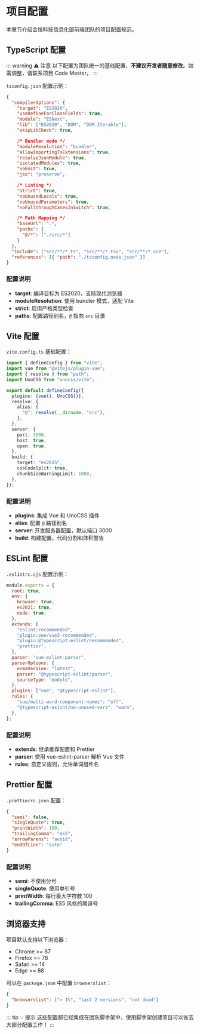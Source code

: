 # 项目配置

本章节介绍金恒科技信息化部前端团队的项目配置规范。

## TypeScript 配置

::: warning ⚠️ 注意
以下配置为团队统一的基线配置，**不建议开发者随意修改**。如需调整，请联系项目 Code Master。
:::

`tsconfig.json` 配置示例：

```json
{
  "compilerOptions": {
    "target": "ES2020",
    "useDefineForClassFields": true,
    "module": "ESNext",
    "lib": ["ES2020", "DOM", "DOM.Iterable"],
    "skipLibCheck": true,

    /* Bundler mode */
    "moduleResolution": "bundler",
    "allowImportingTsExtensions": true,
    "resolveJsonModule": true,
    "isolatedModules": true,
    "noEmit": true,
    "jsx": "preserve",

    /* Linting */
    "strict": true,
    "noUnusedLocals": true,
    "noUnusedParameters": true,
    "noFallthroughCasesInSwitch": true,

    /* Path Mapping */
    "baseUrl": ".",
    "paths": {
      "@/*": ["./src/*"]
    }
  },
  "include": ["src/**/*.ts", "src/**/*.tsx", "src/**/*.vue"],
  "references": [{ "path": "./tsconfig.node.json" }]
}
```

### 配置说明

- **target**: 编译目标为 ES2020，支持现代浏览器
- **moduleResolution**: 使用 bundler 模式，适配 Vite
- **strict**: 启用严格类型检查
- **paths**: 配置路径别名，`@` 指向 `src` 目录

## Vite 配置

`vite.config.ts` 基础配置：

```typescript
import { defineConfig } from "vite";
import vue from "@vitejs/plugin-vue";
import { resolve } from "path";
import UnoCSS from "unocss/vite";

export default defineConfig({
  plugins: [vue(), UnoCSS()],
  resolve: {
    alias: {
      "@": resolve(__dirname, "src"),
    },
  },
  server: {
    port: 3000,
    host: true,
    open: true,
  },
  build: {
    target: "es2015",
    cssCodeSplit: true,
    chunkSizeWarningLimit: 1000,
  },
});
```

### 配置说明

- **plugins**: 集成 Vue 和 UnoCSS 插件
- **alias**: 配置 `@` 路径别名
- **server**: 开发服务器配置，默认端口 3000
- **build**: 构建配置，代码分割和体积警告

## ESLint 配置

`.eslintrc.cjs` 配置示例：

```javascript
module.exports = {
  root: true,
  env: {
    browser: true,
    es2021: true,
    node: true,
  },
  extends: [
    "eslint:recommended",
    "plugin:vue/vue3-recommended",
    "plugin:@typescript-eslint/recommended",
    "prettier",
  ],
  parser: "vue-eslint-parser",
  parserOptions: {
    ecmaVersion: "latest",
    parser: "@typescript-eslint/parser",
    sourceType: "module",
  },
  plugins: ["vue", "@typescript-eslint"],
  rules: {
    "vue/multi-word-component-names": "off",
    "@typescript-eslint/no-unused-vars": "warn",
  },
};
```

### 配置说明

- **extends**: 继承推荐配置和 Prettier
- **parser**: 使用 vue-eslint-parser 解析 Vue 文件
- **rules**: 自定义规则，允许单词组件名

## Prettier 配置

`.prettierrc.json` 配置：

```json
{
  "semi": false,
  "singleQuote": true,
  "printWidth": 100,
  "trailingComma": "es5",
  "arrowParens": "avoid",
  "endOfLine": "auto"
}
```

### 配置说明

- **semi**: 不使用分号
- **singleQuote**: 使用单引号
- **printWidth**: 每行最大字符数 100
- **trailingComma**: ES5 风格的尾逗号

## 浏览器支持

项目默认支持以下浏览器：

- Chrome >= 87
- Firefox >= 78
- Safari >= 14
- Edge >= 88

可以在 `package.json` 中配置 `browserslist`：

```json
{
  "browserslist": ["> 1%", "last 2 versions", "not dead"]
}
```

::: tip 💡 提示
这些配置都已经集成在团队脚手架中，使用脚手架创建项目可以省去大部分配置工作！
:::
